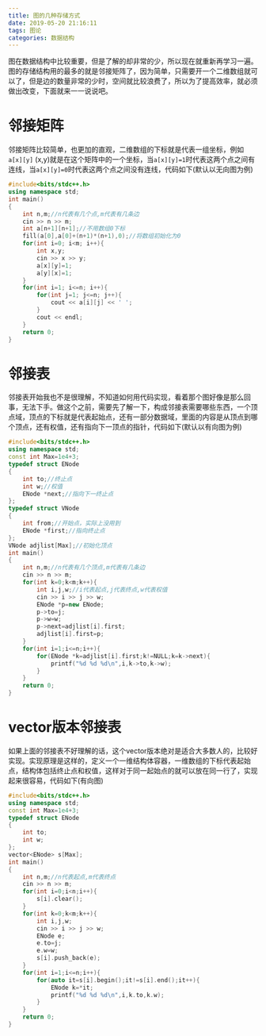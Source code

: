 ```yaml
---
title: 图的几种存储方式
date: 2019-05-20 21:16:11
tags: 图论
categories: 数据结构 
---
```

图在数据结构中比较重要，但是了解的却非常的少，所以现在就重新再学习一遍。图的存储结构用的最多的就是邻接矩阵了，因为简单，只需要开一个二维数组就可以了，但是边的数量非常的少时，空间就比较浪费了，所以为了提高效率，就必须做出改变，下面就来一一说说吧。<!--more-->
# 邻接矩阵
邻接矩阵比较简单，也更加的直观，二维数组的下标就是代表一组坐标，例如`a[x][y]` (x,y)就是在这个矩阵中的一个坐标，当`a[x][y]=1`时代表这两个点之间有连线，当`a[x][y]=0`时代表这两个点之间没有连线，代码如下(默认以无向图为例)
```c++
#include<bits/stdc++.h>
using namespace std;
int main()
{
    int n,m;//n代表有几个点,m代表有几条边
    cin >> n >> m;
    int a[n+1][n+1];//不用数组0下标
    fill(a[0],a[0]+(n+1)*(n+1),0);//将数组初始化为0
    for(int i=0; i<m; i++){
        int x,y;
        cin >> x >> y;
        a[x][y]=1;
        a[y][x]=1;
    }
    for(int i=1; i<=n; i++){
        for(int j=1; j<=n; j++){
            cout << a[i][j] << ' ';
        }
        cout << endl;
    }
    return 0;
}
```

# 邻接表
邻接表开始我也不是很理解，不知道如何用代码实现，看着那个图好像是那么回事，无法下手。做这个之前，需要先了解一下，构成邻接表需要哪些东西，一个顶点域，顶点的下标就是代表起始点，还有一部分数据域，里面的内容是从顶点到哪个顶点，还有权值，还有指向下一顶点的指针，代码如下(默认以有向图为例)
```c++
#include<bits/stdc++.h>
using namespace std;
const int Max=1e4+3;
typedef struct ENode
{
    int to;//终止点
    int w;//权值
    ENode *next;//指向下一终止点
};
typedef struct VNode
{
    int from;//开始点，实际上没用到
    ENode *first;//指向终止点
};
VNode adjlist[Max];//初始化顶点
int main()
{
    int n,m;//n代表有几个顶点,m代表有几条边
    cin >> n >> m;
    for(int k=0;k<m;k++){
        int i,j,w;//i代表起点,j代表终点,w代表权值
        cin >> i >> j >> w;
        ENode *p=new ENode;
        p->to=j;
        p->w=w;
        p->next=adjlist[i].first;
        adjlist[i].first=p;
    }
    for(int i=1;i<=n;i++){
        for(ENode *k=adjlist[i].first;k!=NULL;k=k->next){
            printf("%d %d %d\n",i,k->to,k->w);
        }
    }
    return 0;
}
```

# vector版本邻接表
如果上面的邻接表不好理解的话，这个vector版本绝对是适合大多数人的，比较好实现。实现原理是这样的，定义一个一维结构体容器，一维数组的下标代表起始点，结构体包括终止点和权值，这样对于同一起始点的就可以放在同一行了，实现起来很容易，代码如下(有向图)
```c++
#include<bits/stdc++.h>
using namespace std;
const int Max=1e4+3;
typedef struct ENode
{
    int to;
    int w;
};
vector<ENode> s[Max];
int main()
{
    int n,m;//n代表起点,m代表终点
    cin >> n >> m;
    for(int i=0;i<n;i++){
        s[i].clear();
    }
    for(int k=0;k<m;k++){
        int i,j,w;
        cin >> i >> j >> w;
        ENode e;
        e.to=j;
        e.w=w;
        s[i].push_back(e);
    }
    for(int i=1;i<=n;i++){
        for(auto it=s[i].begin();it!=s[i].end();it++){
            ENode k=*it;
            printf("%d %d %d\n",i,k.to,k.w);
        }
    }
    return 0;
}
```